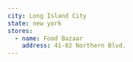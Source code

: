 ```yaml
---
city: Long Island City
state: new york
stores:
  - name: Food Bazaar
    address: 41-02 Northern Blvd.
---
```

